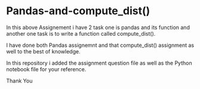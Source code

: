 # Pandas-and-compute_dist()

In this above Assignement i have 2 task one is pandas and  its function and another one task is to write a function called compute_dist().

I have done both Pandas assignemnt and that compute_dist() assignment as well to the best of knowledge.

In this repository i added the assignment question file as well as the Python notebook file for your reference.

Thank You
